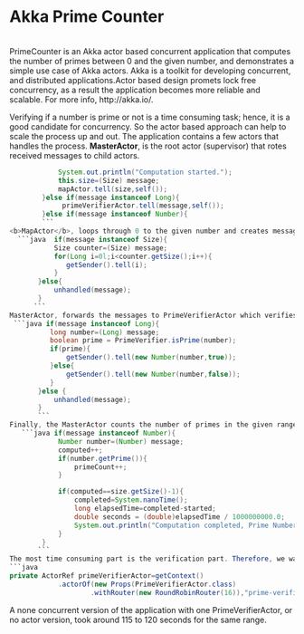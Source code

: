 <h1>Akka Prime Counter</h1><br/>
PrimeCounter is an Akka actor based concurrent application that computes the number of primes between 0 and the given number, and demonstrates a simple use case of Akka actors. Akka is a toolkit for developing concurrent, and distributed applications.Actor based design promets lock free concurrency, as a result the application becomes more reliable and scalable. For more info, http://akka.io/.  

Verifying if a number is prime or not is a time consuming task; hence, it is a good candidate for concurrency. So the actor based approach can help to scale the process up and out. The application contains a few actors that handles the process.
<b>MasterActor</b>, is the root actor (supervisor) that rotes received messages to child actors.
```java if(message instanceof Size){
            System.out.println("Computation started.");
            this.size=(Size) message;
            mapActor.tell(size,self());
        }else if(message instanceof Long){
             primeVerifierActor.tell(message,self());
        }else if(message instanceof Number){
        ```
<b>MapActor</b>, loops through 0 to the given number and creates messages of type Long and passes them back to MasterActor.
  ```java  if(message instanceof Size){
           Size counter=(Size) message;
           for(Long i=0l;i<counter.getSize();i++){
              getSender().tell(i);
           }
       }else{
           unhandled(message);
       }
      ```
MasterActor, forwards the messages to PrimeVerifierActor which verifies if the given number is prime or not. This is where the computation is done, and we wish to achieve maximum concurrency. Once, <b>PrimeVerifierActor</b> completes the computation, it generates a new message of type Number and passes it back to MasterActor.
 ```java if(message instanceof Long){
          long number=(Long) message;
          boolean prime = PrimeVerifier.isPrime(number);
          if(prime){
              getSender().tell(new Number(number,true));
          }else{
              getSender().tell(new Number(number,false));
          }
       }else {
           unhandled(message);
       } 
       ```
Finally, the MasterActor counts the number of primes in the given range as the messages of type Number are received. Once the count is equals the initial size/range, it prints out the duration of the process.
   ```java if(message instanceof Number){
            Number number=(Number) message;
            computed++;
            if(number.getPrime()){
                primeCount++;
            }

            if(computed==size.getSize()-1){
                completed=System.nanoTime();
                long elapsedTime=completed-started;
                double seconds = (double)elapsedTime / 1000000000.0;
                System.out.println("Computation completed, Prime Numbers="+primeCount+" Duration ="+seconds+" seconds.");
            }
        }  
       ```     
The most time consuming part is the verification part. Therefore, we want maximum concurrency fo PrimeVerifierActor. On the reference machine, I had 16 cores, so initialization of the PrimeVerifierActor with the following syntax keeps the CPU busiest and gives best performance (43-46 seconds).
```java
private ActorRef primeVerifierActor=getContext()
            .actorOf(new Props(PrimeVerifierActor.class)
                    .withRouter(new RoundRobinRouter(16)),"prime-verifier"); 
``` 
A none concurrent version of the application with one PrimeVerifierActor, or no actor version, took around 115 to 120 seconds for the same range.   

                    

